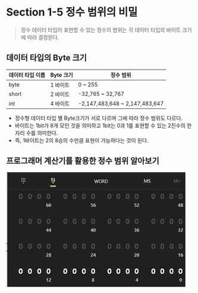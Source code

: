 # Section 1-5 정수 범위의 비밀

> 정수 데이터 타입이 표현할 수 있는 정수의 범위는 각 데이터 타입의 바이트 크기에 따라 결정된다.



## 데이터 타입의 Byte 크기
|데이터 타입 이름| Byte 크기 | 정수 범위 |
|------|---|---|
|byte|1 바이트|0 ~ 255|
|short|2 바이트|-32,765 ~ 32,767|
|int|4 바이트 |-2,147,483,648 ~ 2,147,483,647|

- 정수형 데이터 타입 별 Byte크기가 서로 다르며 그에 따라 정수 범위도 다르다.
- 바이트는 1bit가 8개 모인 것을 의미하고 1bit는 0과 1를 표현할 수 있는 2진수의 한 자리 수를 의미한다.
- 즉, 1바이트는 2의 8승의 수만큼 표현이 가능하다는 것이 된다.



## 프로그래머 계산기를 활용한 정수 범위 알아보기


![Alt text](image.png)
